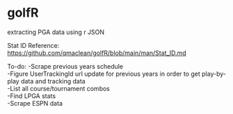 # golfR
extracting PGA data using r JSON

Stat ID Reference: https://github.com/qmaclean/golfR/blob/main/man/Stat_ID.md


To-do:
-Scrape previous years schedule \
-Figure UserTrackingId url update for previous years in order to get play-by-play data and tracking data \
-List all course/tournament combos \
-Find LPGA stats \
-Scrape ESPN data 

